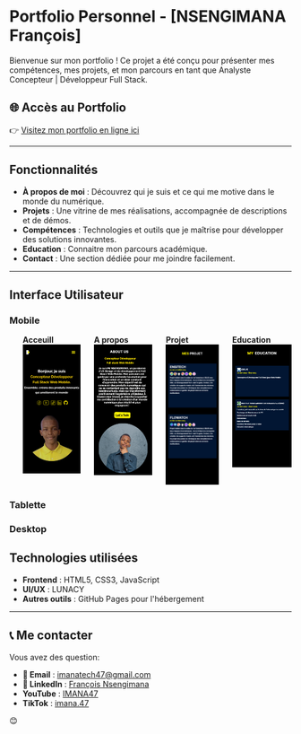 # Portfolio Personnel - [NSENGIMANA François]

Bienvenue sur mon portfolio ! Ce projet a été conçu pour présenter mes compétences, mes projets, et mon parcours en tant que Analyste Concepteur | Développeur Full Stack.

## 🌐 Accès au Portfolio  
👉 [Visitez mon portfolio en ligne ici](https://imana47.github.io/Nsengimana-François/)  

---

##  Fonctionnalités  
- **À propos de moi** : Découvrez qui je suis et ce qui me motive dans le monde du numérique.  
- **Projets** : Une vitrine de mes réalisations, accompagnée de descriptions et de démos.  
- **Compétences** : Technologies et outils que je maîtrise pour développer des solutions innovantes.
- **Education** : Connaitre mon parcours académique.  
- **Contact** : Une section dédiée pour me joindre facilement.  

---
## Interface Utilisateur
### Mobile       
<div  style="width: 100%;">
   <ul style="list-style: none;display: flex;gap:1.5rem;">
      <li> <b>Acceuill</b>
      <img src="maquettes/mobile/Acceuil.png">
      </li>
      <li>
         <b>A propos</b>
      <img src="maquettes/mobile/A propos.png">
      </li>
            <li>
      <b>Projet</b>
      <img src="maquettes/mobile/Projet.png">
      </li>
      <li>
      <b>Education</b>
      <img src="maquettes/mobile/Education.png">
      </li>
      
   </ul>
   
</div>



### Tablette


### Desktop


## Technologies utilisées  
- **Frontend** : HTML5, CSS3, JavaScript  
- **UI/UX** : LUNACY  
- **Autres outils** : GitHub Pages pour l'hébergement  

---
## 📞 Me contacter  

Vous avez des question:  

- **📧 Email** : [imanatech47@gmail.com](mailto:imanatech47@gmail.com)  
- **💼 LinkedIn** : [François Nsengimana](https://www.linkedin.com/in/françois-nsengimana)  
- **YouTube** : [IMANA47](https://www.youtube.com/@IMANA47)
- **TikTok** : [imana.47](https://www.tiktok.com/@imana.47?is_from_webapp=1&sender_device=pc)  

😊  
